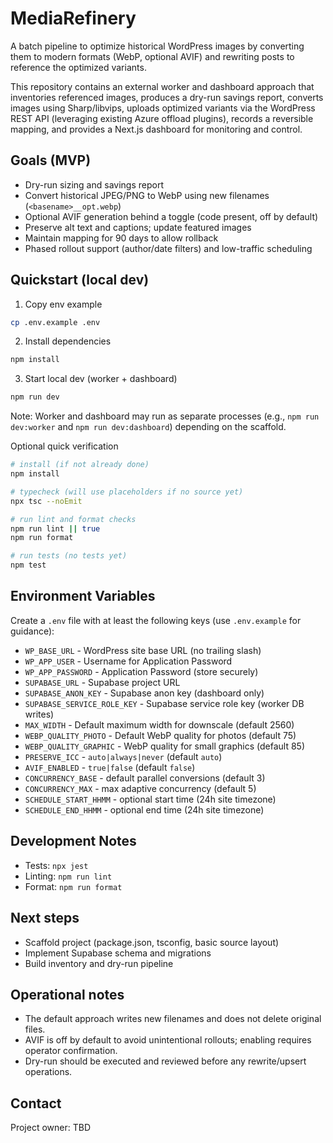 # MediaRefinery

A batch pipeline to optimize historical WordPress images by converting them to modern formats (WebP, optional AVIF) and rewriting posts to reference the optimized variants.

This repository contains an external worker and dashboard approach that inventories referenced images, produces a dry-run savings report, converts images using Sharp/libvips, uploads optimized variants via the WordPress REST API (leveraging existing Azure offload plugins), records a reversible mapping, and provides a Next.js dashboard for monitoring and control.

## Goals (MVP)

- Dry-run sizing and savings report
- Convert historical JPEG/PNG to WebP using new filenames (`<basename>__opt.webp`)
- Optional AVIF generation behind a toggle (code present, off by default)
- Preserve alt text and captions; update featured images
- Maintain mapping for 90 days to allow rollback
- Phased rollout support (author/date filters) and low-traffic scheduling

## Quickstart (local dev)

1. Copy env example

```bash
cp .env.example .env
```

2. Install dependencies

```bash
npm install
```

3. Start local dev (worker + dashboard)

```bash
npm run dev
```

Note: Worker and dashboard may run as separate processes (e.g., `npm run dev:worker` and `npm run dev:dashboard`) depending on the scaffold.

Optional quick verification

```bash
# install (if not already done)
npm install

# typecheck (will use placeholders if no source yet)
npx tsc --noEmit

# run lint and format checks
npm run lint || true
npm run format

# run tests (no tests yet)
npm test
```

## Environment Variables

Create a `.env` file with at least the following keys (use `.env.example` for guidance):

- `WP_BASE_URL` - WordPress site base URL (no trailing slash)
- `WP_APP_USER` - Username for Application Password
- `WP_APP_PASSWORD` - Application Password (store securely)
- `SUPABASE_URL` - Supabase project URL
- `SUPABASE_ANON_KEY` - Supabase anon key (dashboard only)
- `SUPABASE_SERVICE_ROLE_KEY` - Supabase service role key (worker DB writes)
- `MAX_WIDTH` - Default maximum width for downscale (default 2560)
- `WEBP_QUALITY_PHOTO` - Default WebP quality for photos (default 75)
- `WEBP_QUALITY_GRAPHIC` - WebP quality for small graphics (default 85)
- `PRESERVE_ICC` - `auto|always|never` (default `auto`)
- `AVIF_ENABLED` - `true|false` (default `false`)
- `CONCURRENCY_BASE` - default parallel conversions (default 3)
- `CONCURRENCY_MAX` - max adaptive concurrency (default 5)
- `SCHEDULE_START_HHMM` - optional start time (24h site timezone)
- `SCHEDULE_END_HHMM` - optional end time (24h site timezone)

## Development Notes

- Tests: `npx jest`
- Linting: `npm run lint`
- Format: `npm run format`

## Next steps

- Scaffold project (package.json, tsconfig, basic source layout)
- Implement Supabase schema and migrations
- Build inventory and dry-run pipeline

## Operational notes

- The default approach writes new filenames and does not delete original files.
- AVIF is off by default to avoid unintentional rollouts; enabling requires operator confirmation.
- Dry-run should be executed and reviewed before any rewrite/upsert operations.

## Contact

Project owner: TBD
